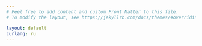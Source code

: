 ```yaml
---
# Feel free to add content and custom Front Matter to this file.
# To modify the layout, see https://jekyllrb.com/docs/themes/#overriding-theme-defaults

layout: default
curlang: ru
---
```


